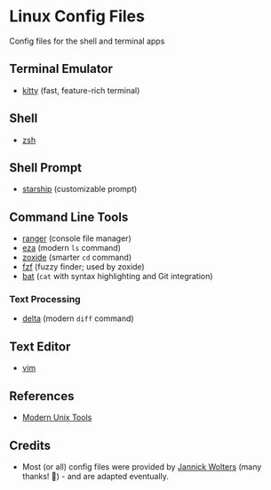 # Linux Config Files

Config files for the shell and terminal apps

## Terminal Emulator

- [kitty](https://github.com/kovidgoyal/kitty) (fast, feature-rich terminal)

## Shell

- [zsh](https://en.wikipedia.org/wiki/Z_shell) 

## Shell Prompt

- [starship](https://github.com/starship/starship) (customizable prompt)

## Command Line Tools

- [ranger](https://github.com/ranger/ranger) (console file manager)
- [eza](https://github.com/eza-community/eza) (modern `ls` command)
- [zoxide](https://github.com/ajeetdsouza/zoxide) (smarter `cd` command)
- [fzf](https://github.com/junegunn/fzf) (fuzzy finder; used by zoxide)
- [bat](https://github.com/sharkdp/bat) (`cat` with syntax highlighting and Git integration)
### Text Processing

- [delta](https://github.com/dandavison/delta) (modern `diff` command)


## Text Editor

- [vim](https://github.com/vim/vim)

## References

- [Modern Unix Tools](https://github.com/ibraheemdev/modern-unix)

## Credits

- Most (or all) config files were provided by [Jannick Wolters](https://github.com/jawolters) (many thanks! 💙) - and are adapted eventually. 
